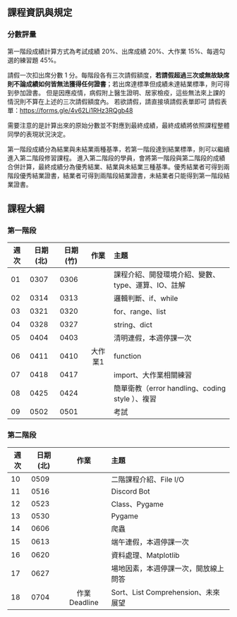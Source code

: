 ## 課程資訊與規定

### 分數評量
第一階段成績計算方式為考試成績 20%、出席成績 20%、大作業 15%、每週勾選的練習題 45%。

請假一次扣出席分數 1 分。每階段各有三次請假額度，**若請假超過三次或無故缺席則不論成績如何皆無法獲得任何證書**；若出席達標準但成績未達結業標準，則可得到參加證書。
但是因應疫情，病假附上醫生證明、居家檢疫，這些無法來上課的情況則不算在上述的三次請假額度內。
若欲請假，請直接填請假表單即可 
請假表單：https://forms.gle/4v62Li1RHz3RQgb48

需要注意的是計算出來的原始分數並不對應到最終成績，最終成績將依照課程整體同學的表現狀況決定。

第一階段成績分為結業與未結業兩種基準，若第一階段達到結業標準，則可以繼續進入第二階段修習課程。
進入第二階段的學員，會將第一階段與第二階段的成績合併計算，最終成績分為優秀結業、結業與未結業三種基準。優秀結業者可得到兩階段優秀結業證書，結業者可得到兩階段結業證書，未結業者只能得到第一階段結業證書。


## 課程大綱

### 第一階段

| 週次 | 日期(北)| 日期(竹)| 作業      | 主題                                   |
| ---- | ------- | ------- |:---------:|:-------------------------------------- |
| 01   | 0307    | 0306    |           |課程介紹、開發環境介紹、變數、type、運算、IO、註解 |
| 02   | 0314    | 0313    |           |邏輯判斷、if、while |
| 03   | 0321    | 0320    |           |for、range、list |
| 04   | 0328    | 0327    |           |string、dict |
| 05   | 0404    | 0403    |           |清明連假，本週停課一次 |
| 06   | 0411    | 0410    |大作業1    |function |
| 07   | 0418    | 0417    |           |import、大作業相關練習 |
| 08   | 0425    | 0424    |           |簡單衛教（error handling、coding style ）、複習 |
| 09   | 0502    | 0501    |           |考試 |


### 第二階段

| 週次 | 日期(北)| 作業       | 主題                                   |
| ---- | ------- |:----------:|:-------------------------------------- |
| 10   | 0509    |            |二階課程介紹、File I/O |
| 11   | 0516    |            |Discord Bot |
| 12   | 0523    |            |Class、Pygame |
| 13   | 0530    |            |Pygame |
| 14   | 0606    |	      |爬蟲 |
| 15   | 0613    |            |端午連假，本週停課一次 |
| 16   | 0620    |            |資料處理、Matplotlib |
| 17   | 0627    |            |場地因素，本週停課一次，開放線上問答 |
| 18   | 0704    |作業Deadline|Sort、List Comprehension、未來展望 |
